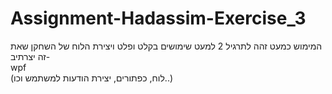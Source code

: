 # Assignment-Hadassim-Exercise_3
המימוש כמעט זהה לתרגיל 2
למעט שימושים בקלט ופלט ויצירת הלוח של השחקן שאת זה יצרתיב-  
wpf  
(לוח, כפתורים, יצירת הודעות למשתמש וכו..)
